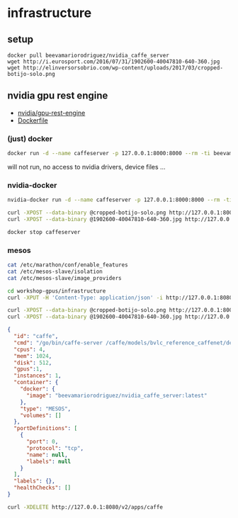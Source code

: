 # infrastructure


## setup
```
docker pull beevamariorodriguez/nvidia_caffe_server
wget http://i.eurosport.com/2016/07/31/1902600-40047810-640-360.jpg
wget http://elinversorsobrio.com/wp-content/uploads/2017/03/cropped-botijo-solo.png
```

## nvidia gpu rest engine
* [nvidia/gpu-rest-engine](https://github.com/NVIDIA/gpu-rest-engine)
* [Dockerfile](https://github.com/NVIDIA/gpu-rest-engine/blob/master/Dockerfile.caffe_server)

### (just) docker
```bash
docker run -d --name caffeserver -p 127.0.0.1:8000:8000 --rm -ti beevamariorodriguez/nvidia_caffe_server
```
will not run, no access to nvidia drivers, device files ...

### nvidia-docker
```bash
nvidia-docker run -d --name caffeserver -p 127.0.0.1:8000:8000 --rm -ti beevamariorodriguez/nvidia_caffe_server
```
```bash
curl -XPOST --data-binary @cropped-botijo-solo.png http://127.0.0.1:8000/api/classify| jq .
curl -XPOST --data-binary @1902600-40047810-640-360.jpg http://127.0.0.1:8000/api/classify| jq .
```
```bash
docker stop caffeserver
```

### mesos
```bash
cat /etc/marathon/conf/enable_features
cat /etc/mesos-slave/isolation
cat /etc/mesos-slave/image_providers
```

```bash
cd workshop-gpus/infrastructure
curl -XPUT -H 'Content-Type: application/json' -i http://127.0.0.1:8080/v2/apps/caffe -d@caffe.application.json

```
```bash
curl -XPOST --data-binary @cropped-botijo-solo.png http://127.0.0.1:8000/api/classify| jq .
curl -XPOST --data-binary @1902600-40047810-640-360.jpg http://127.0.0.1:8000/api/classify| jq .
```

```json
{
  "id": "caffe",
  "cmd": "/go/bin/caffe-server /caffe/models/bvlc_reference_caffenet/deploy.prototxt /caffe/models/bvlc_reference_caffenet/bvlc_reference_caffenet.caffemodel /caffe/data/ilsvrc12/imagenet_mean.binaryproto /caffe/data/ilsvrc12/synset_words.txt",
  "cpus": 4,
  "mem": 1024,
  "disk": 512,
  "gpus":1,
  "instances": 1,
  "container": {
    "docker": {
      "image": "beevamariorodriguez/nvidia_caffe_server:latest"
    },
    "type": "MESOS",
    "volumes": []
  },
  "portDefinitions": [
    {
      "port": 0,
      "protocol": "tcp",
      "name": null,
      "labels": null
    }
  ],
  "labels": {},
  "healthChecks": []
}
```
```bash
curl -XDELETE http://127.0.0.1:8080/v2/apps/caffe
```

